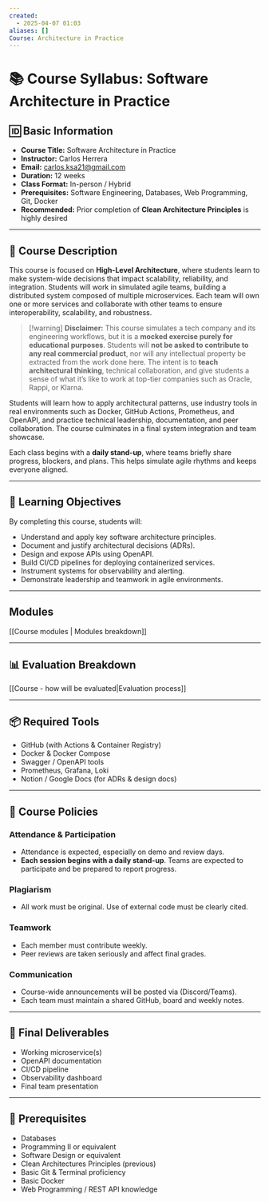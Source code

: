 ```yaml
---
created:
  - 2025-04-07 01:03
aliases: []
Course: Architecture in Practice
---
```


# 📚 Course Syllabus: Software Architecture in Practice

## 🆔 Basic Information
- **Course Title:** Software Architecture in Practice
- **Instructor:** Carlos Herrera
- **Email:** carlos.ksa21@gmail.com
- **Duration:** 12 weeks
- **Class Format:** In-person / Hybrid
- **Prerequisites:** Software Engineering, Databases, Web Programming, Git, Docker  
- **Recommended:** Prior completion of **Clean Architecture Principles** is highly desired

---

## 🎯 Course Description

This course is focused on **High-Level Architecture**, where students learn to make system-wide decisions that impact scalability, reliability, and integration. Students will work in simulated agile teams, building a distributed system composed of multiple microservices. Each team will own one or more services and collaborate with other teams to ensure interoperability, scalability, and robustness.

> [!warning] **Disclaimer:**
> This course simulates a tech company and its engineering workflows, but it is a **mocked exercise purely for educational purposes**. Students will **not be asked to contribute to any real commercial product**, nor will any intellectual property be extracted from the work done here. The intent is to **teach architectural thinking**, technical collaboration, and give students a sense of what it’s like to work at top-tier companies such as Oracle, Rappi, or Klarna.

Students will learn how to apply architectural patterns, use industry tools in real environments such as Docker, GitHub Actions, Prometheus, and OpenAPI, and practice technical leadership, documentation, and peer collaboration. The course culminates in a final system integration and team showcase.

Each class begins with a **daily stand-up**, where teams briefly share progress, blockers, and plans. This helps simulate agile rhythms and keeps everyone aligned.


---

## 📌 Learning Objectives

By completing this course, students will:
- Understand and apply key software architecture principles.
- Document and justify architectural decisions (ADRs).
- Design and expose APIs using OpenAPI.
- Build CI/CD pipelines for deploying containerized services.
- Instrument systems for observability and alerting.
- Demonstrate leadership and teamwork in agile environments.

---
## Modules

[[Course modules | Modules breakdown]]

---

## 📊 Evaluation Breakdown
[[Course - how will be evaluated|Evaluation process]]

---

## 📦 Required Tools

- GitHub (with Actions & Container Registry)
- Docker & Docker Compose
- Swagger / OpenAPI tools
- Prometheus, Grafana, Loki
- Notion / Google Docs (for ADRs & design docs)

---

## 📘 Course Policies

### Attendance & Participation
- Attendance is expected, especially on demo and review days.
- **Each session begins with a daily stand-up**. Teams are expected to participate and be prepared to report progress.

### Plagiarism
- All work must be original. Use of external code must be clearly cited.

### Teamwork
- Each member must contribute weekly.
- Peer reviews are taken seriously and affect final grades.

### Communication
- Course-wide announcements will be posted via (Discord/Teams).
- Each team must maintain a shared GitHub, board and weekly notes.

---

## 🎁 Final Deliverables
- Working microservice(s)
- OpenAPI documentation
- CI/CD pipeline
- Observability dashboard
- Final team presentation

---

## 🧠 Prerequisites

- Databases
- Programming II or equivalent
- Software Design or equivalent
- Clean Architectures Principles (previous)
- Basic Git & Terminal proficiency
- Basic Docker
- Web Programming / REST API knowledge


